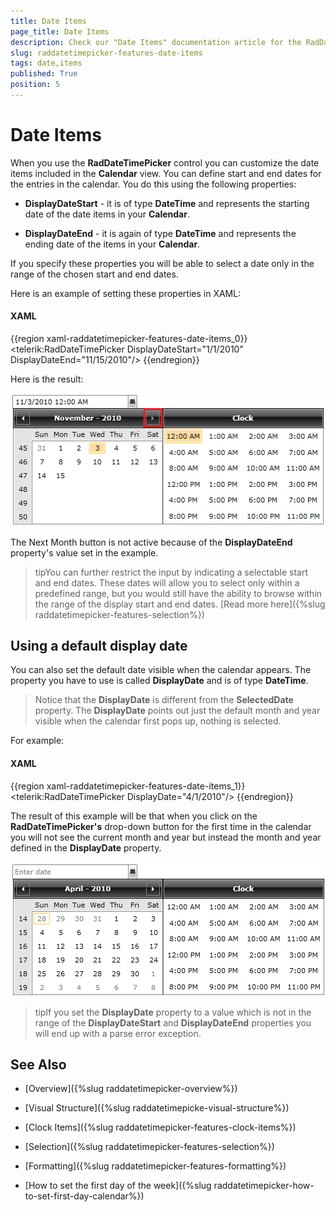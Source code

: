 ```yaml
---
title: Date Items
page_title: Date Items
description: Check our "Date Items" documentation article for the RadDateTimePicker WPF control.
slug: raddatetimepicker-features-date-items
tags: date,items
published: True
position: 5
---
```


# Date Items

When you use the __RadDateTimePicker__ control you can customize the date items included in the __Calendar__ view. You can define start and end dates for the entries in the calendar. You do this using the following properties:

* __DisplayDateStart__ - it is of type __DateTime__ and represents the starting date of the date items in your __Calendar__.

* __DisplayDateEnd__ - it is again of type __DateTime__ and represents the ending date of the items in your __Calendar__.

If you specify these properties you will be able to select a date only in the range of the chosen start and end dates.

Here is an example of setting these properties in XAML:

#### __XAML__

{{region xaml-raddatetimepicker-features-date-items_0}}
	<telerik:RadDateTimePicker DisplayDateStart="1/1/2010" DisplayDateEnd="11/15/2010"/>
{{endregion}}

Here is the result:

![](images/dateTimePicker_features_date_items_010.png)

The Next Month button is not active because of the __DisplayDateEnd__ property's value set in the example.

>tipYou can further restrict the input by indicating a selectable start and end dates. These dates will allow you to select only within a predefined range, but you would still have the ability to browse within the range of the display start and end dates. [Read more here]({%slug raddatetimepicker-features-selection%})

## Using a default display date

You can also set the default date visible when the calendar appears. The property you have to use is called __DisplayDate__ and is of type __DateTime__. 

>Notice that the __DisplayDate__ is different from the __SelectedDate__ property. The __DisplayDate__ points out just the default month and year visible when the calendar first pops up, nothing is selected. 

For example:

#### __XAML__

{{region xaml-raddatetimepicker-features-date-items_1}}
	<telerik:RadDateTimePicker DisplayDate="4/1/2010"/>
{{endregion}}

The result of this example will be that when you click on the __RadDateTimePicker's__ drop-down button for the first time in the calendar you will not see the current month and year but instead the month and year defined in the __DisplayDate__ property.

![](images/dateTimePicker_features_date_items_020.png)

>tipIf you set the __DisplayDate__ property to a value which is not in the range of the __DisplayDateStart__ and __DisplayDateEnd__ properties you will end up with a parse error exception.

## See Also

 * [Overview]({%slug raddatetimepicker-overview%})

 * [Visual Structure]({%slug raddatetimepicke-visual-structure%})

 * [Clock Items]({%slug raddatetimepicker-features-clock-items%})

 * [Selection]({%slug raddatetimepicker-features-selection%})

 * [Formatting]({%slug raddatetimepicker-features-formatting%})

 * [How to set the first day of the week]({%slug raddatetimepicker-how-to-set-first-day-calendar%})
